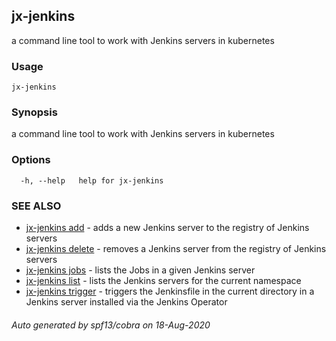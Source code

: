 ## jx-jenkins

a command line tool to work with Jenkins servers in kubernetes

### Usage

```
jx-jenkins
```

### Synopsis

a command line tool to work with Jenkins servers in kubernetes

### Options

```
  -h, --help   help for jx-jenkins
```

### SEE ALSO

* [jx-jenkins add](jx-jenkins_add.md)	 - adds a new Jenkins server to the registry of Jenkins servers
* [jx-jenkins delete](jx-jenkins_delete.md)	 - removes a Jenkins server from the registry of Jenkins servers
* [jx-jenkins jobs](jx-jenkins_jobs.md)	 - lists the Jobs in a given Jenkins server
* [jx-jenkins list](jx-jenkins_list.md)	 - lists the Jenkins servers for the current namespace
* [jx-jenkins trigger](jx-jenkins_trigger.md)	 - triggers the Jenkinsfile in the current directory in a Jenkins server installed via the Jenkins Operator

###### Auto generated by spf13/cobra on 18-Aug-2020
